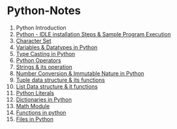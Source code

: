 # Python-Notes

1. Python Introduction 
2. <a href="https://github.com/kothakondachandhar/Python-Notes/blob/main/Python%20IDLE%20Installation%20%26%20Sample%20Program%20Execution.pdf">Python - IDLE installation Steps & Sample Program Execution</a>
3. <a href="https://github.com/kothakondachandhar/Python-Notes/blob/main/Character%20Set.pdf">Character Set</a>
4. <a href="https://github.com/kothakondachandhar/Python-Notes/blob/main/Variables%20%26%20Data%20types%20in%20Python.ipynb"> Variables & Datatypes in Python</a>
5. <a href="https://github.com/kothakondachandhar/Python-Notes/blob/main/Type%20Casting%20in%20Python.ipynb">Type Casting in Python</a>
6. <a href="https://github.com/kothakondachandhar/Python-Notes/blob/main/Python%20Operators.pdf"> Python Operators</a>
7. <a href="https://github.com/kothakondachandhar/Python-Notes/blob/main/Strings%20-%20in%20Python.ipynb">Strings & its operation</a>
8. <a href="https://github.com/kothakondachandhar/Python-Notes/blob/main/Converting_Numbering_System_%26_Basic_Data_types_and_Immutability_Nature.ipynb"> Number Conversion & Immutable Nature in Python</a>
9. <a href="https://github.com/kothakondachandhar/Python-Notes/blob/main/Tuple%20Data%20Structures.ipynb">Tuple data structure & its functions</a>
10. <a href="https://github.com/kothakondachandhar/Python-Notes/blob/main/List%20Data%20Structure.ipynb">List Data structure & it functions</a>
11. <a href="https://github.com/kothakondachandhar/Python-Notes/blob/main/Python%20Literals.ipynb">Python Literals</a>
12. <a href="https://github.com/kothakondachandhar/Python-Notes/blob/main/Dictionary%20Notes.ipynb">Dictionaries in Python </a>
13. <a href="https://github.com/kothakondachandhar/Python-Notes/blob/main/Math%20module.ipynb">Math Module</a>
14. <a href="https://github.com/kothakondachandhar/Python-Notes/blob/main/Functions%20in%20python.pdf"> Functions in python</a>
15. <a href="https://github.com/kothakondachandhar/Python-Notes/blob/main/Files%20in%20python-notes.ipynb">Files in Python </a>

